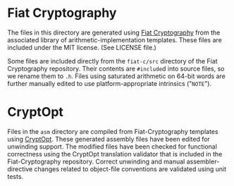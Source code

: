 # Fiat Cryptography

The files in this directory are generated using [Fiat
Cryptography](https://github.com/mit-plv/fiat-crypto) from the associated
library of arithmetic-implementation templates. These files are included under
the MIT license. (See LICENSE file.)

Some files are included directly from the `fiat-c/src` directory of the Fiat
Cryptography repository. Their contents are `#include`d into source files, so
we rename them to `.h`. Files using saturated arithmetic on 64-bit words are
further manually edited to use platform-appropriate intrinsics ("`NOTE`").

# CryptOpt

Files in the `asm` directory are compiled from Fiat-Cryptography templates
using [CryptOpt](https://github.com/0xADE1A1DE/CryptOpt). These generated
assembly files have been edited for unwinding support. The modified files have
been checked for functional correctness using the CryptOpt translation
validator that is included in the Fiat-Cryptography repository. Correct
unwinding and manual assembler-directive changes related to object-file
conventions are validated using unit tests.

